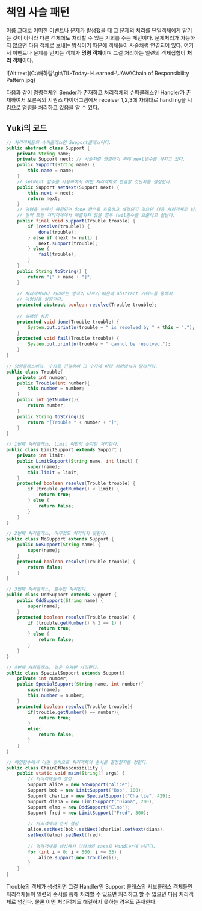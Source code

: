 # 책임 사슬 패턴

이름 그대로 어떠한 이벤트나 문제가 발생했을 때 그 문제의 처리를 단일객체에게 맡기는 것이 아니라 다른 객체에도 처리할 수 있는 기회를 주는 패턴이다. 문제처리가 가능하지 않으면 다음 객체로 보내는 방식이기 때문에 객체들이 사슬처럼 연결되어 있다.  여기서 이벤트나 문제를 던지는 객체가 **명령 객체**이며 그걸 처리하는 일련의 객체집합이 **처리 객체**이다. 

![Alt text](C:\배하람\git\TIL-Today-I-Learned-\JAVA\Chain of Responsibility Pattern.jpg)

다음과 같이 명령객체인 Sender가 존재하고 처리객체의 슈퍼클래스인 Handler가 존재하여서 오른쪽의 시퀀스 다이어그램에서 receiver 1,2,3에 차례대로 handling을 시킴으로 명령을 처리하고 있음을 알 수 있다.

## Yuki의 코드

```java
// 처리객체들의 슈퍼클래스인 Support클래스이다.
public abstract class Support {
    private String name;
    private Support next; // 사슬처럼 연결하기 위해 next변수를 가지고 있다.
    public Support(String name) {
    	this.name = name;
    }
    // setNext 함수를 사용하여서 어떤 처리객체로 연결할 것인지를 결정한다.
    public Support setNext(Support next) {
    	this.next = next;
    	return next;
    }
    // 명령을 받아서 해결되면 done 함수를 호출하고 해결되지 않으면 다음 처리객체로 넘긴다
    // 만약 모든 처리객체에서 해결되지 않을 경우 fail함수를 호출하고 끝난다.
    public final void support(Trouble trouble) {
        if (resolve(trouble)) {
        	done(trouble);
        } else if (next != null) {
        	next.support(trouble);
        } else {
        	fail(trouble);
        }
    }
    public String toString() {
        return "[" + name + "]";
    }
    
    // 처리객체마다 처리하는 방식이 다르기 때문에 abstract 키워드를 통해서
    // 다형성을 설정한다.
	protected abstract boolean resolve(Trouble trouble);
    
    // 실패와 성공
	protected void done(Trouble trouble) {
		System.out.println(trouble + " is resolved by " + this + ".");
	}
	protected void fail(Trouble trouble) {
		System.out.println(trouble + " cannot be resolved.");
	}
}
```

```java
// 명령클래스이다. 숫자를 전달하여 그 숫자에 따라 처리방식이 달라진다.
public class Trouble{
    private int number;
    public Trouble(int number){
        this.number = number;
    }
    public int getNumber(){
        return number;
    }
    public String toString(){
        return "[Trouble " + number + "]";
    }
}
```

```java
// 1번째 처리클래스, limit 미만의 숫자만 처리한다.
public class LimitSupport extends Support {
    private int limit;
    public LimitSupport(String name, int limit) {
    	super(name);
    	this.limit = limit;
    }
    protected boolean resolve(Trouble trouble) {
    	if (trouble.getNumber() < limit) {
    		return true;
    	} else {
    		return false;
    	}
    }
}
```

```java
// 2번째 처리클래스, 아무것도 처리하지 못한다.
public class NoSupport extends Support {
    public NoSupport(String name) {
    	super(name);
    }
    protected boolean resolve(Trouble trouble) {
    	return false;
    }
}
```

```java
// 3번째 처리클래스, 홀수만 처리한다.
public class OddSupport extends Support {
    public OddSupport(String name) {
    	super(name);
    }
    protected boolean resolve(Trouble trouble) {
    	if (trouble.getNumber() % 2 == 1) {
    		return true;
    	} else {
    		return false;
    	}
    }
}
```

```java
// 4번째 처리클래스, 같은 숫자만 처리한다.
public class SpecialSupport extends Support{
    private int number;
    public SpecialSupport(String name, int number){
        super(name);
        this.number = number;
    }
    protected boolean resolve(Trouble trouble){
        if(trouble.getNumber() == number){
            return true;
        }
        else{
            return false;
        }
    }
}
```

```java
// 메인함수에서 어떤 방식으로 처리객체의 순서를 결정할지를 정한다.
public class ChainOfResponsibility {
    public static void main(String[] args) {
        // 처리객체들의 생성
        Support alice = new NoSupport("Alice");
        Support bob = new LimitSupport("Bob", 100);
        Support charlie = new SpecialSupport("Charlie", 429);
        Support diana = new LimitSupport("Diana", 200);
        Support elmo = new OddSupport("Elmo");
        Support fred = new LimitSupport("Fred", 300);
        
        // 처리객체의 순서 결정
        alice.setNext(bob).setNext(charlie).setNext(diana).
        setNext(elmo).setNext(fred);
        
        // 명령객체를 생성해서 여러개의 case로 Handler에 넘긴다.
        for (int i = 0; i < 500; i += 33) {
        	alice.support(new Trouble(i));
        }
    }
}
```

Trouble의 객체가 생성되면 그걸 Handler인 Support 클래스의 서브클래스 객체들인 처리객체들이 일련의 순서를 통해 처리할 수 있으면 처리하고 할 수 없으면 다음 처리객체로 넘긴다. 물론 어떤 처리객체도 해결하지 못하는 경우도 존재한다.